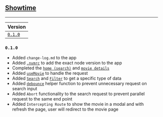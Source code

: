 ## <u>Showtime</u>

---

| Version            |
|:-------------------|
| [`0.1.0`](#v0.1.0) |


### <a id="v0.1.0"/>`0.1.0`

- Added `change-log.md` to the app
- Added [`.nvmrc`](./.nvmrc) to add the exact node version to the app
- Completed the [`home (search)`](./src/app/page.tsx) and [`movie details`](./src/app/%5Bid%5D/page.tsx)
- Added [`useMovie`](./src/hooks/useMovie.tsx) to handle the request
- Added [`Search`](./src/components/pages/Search.tsx) and [`Filter`](./src/components/pages/Filter.tsx) to get a specific type of data
- Added [`debounce`](./src/utils/debounce.util.ts) helper function to prevent unnecessary request on search input
- Added `Abort` functionality to the search request to prevent parallel request to the same end point
- Added `Intercepting Route` to show the movie in a modal and with refresh the page, user will redirect to the movie page
